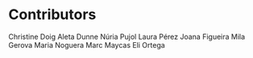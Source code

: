 Contributors
============

Christine Doig
Aleta Dunne
Núria Pujol
Laura Pérez
Joana Figueira
Mila Gerova
Maria Noguera
Marc Maycas
Eli Ortega
